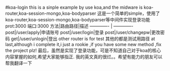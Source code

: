 #koa-login
  this is a sinple example by use koa,and the midware is koa-router,koa-session-mongo,koa-bodyparser
  这是一个简单的simple，使用了koa-router,koa-session-mongo,koa-bodyparser等中间件实现登录功能
  prot:3000
  端口:3000
  方法|路由路径|描述
  ————- | ————-
  post|/user/apply|申请账号
  post|/user/login|登录
  post|/user/changepw|更改密码
  get|/user/unlogin|登出
  other router is for test
  其他的都是测试用路径
  at last,although i complete it,i just a rookie ,if you have some new method ,fix the project plz!
  最后，虽然是实现了登录功能，可是不知道自己对于koa的核心内容掌握的如何,希望大家能够指正.
  我的英文真的很烂。。希望有能力的朋友可以帮我翻译一下

       